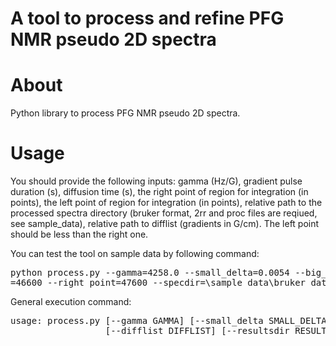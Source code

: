 <h1> A tool to process and refine PFG NMR pseudo 2D spectra </h1>
<h1> About </h1>
Python library to process PFG NMR pseudo 2D spectra.

<h1> Usage </h1>

You should provide the following inputs: gamma (Hz/G), gradient pulse duration (s), diffusion time (s), the right point of region for integration (in points), the left point of region for integration (in points), relative path to the processed spectra directory (bruker format, 2rr and proc files are reqiued, see sample_data), relative path to difflist (gradients in G/cm). The left point should be less than the right one.

You can test the tool on sample data by following command:
<div class="highlight highlight-source-shell"><pre>
python process.py --gamma=4258.0 --small_delta=0.0054 --big_delta=0.1 --left_point
=46600 --right_point=47600 --specdir=\sample_data\bruker_data_set\pdata\1 --difflist=\sample_data\bruker_data_set\difflist --resultsdir=\result
</div>

General execution command:
<div class="highlight highlight-source-shell"><pre>
usage: process.py [--gamma GAMMA] [--small_delta SMALL_DELTA] [--big_delta BIG_DELTA] [--left_point LEFT_POINT] [--right_point RIGHT_POINT] [--specdir SPECDIR]
                  [--difflist DIFFLIST] [--resultsdir RESULTSDIR]


</div>



